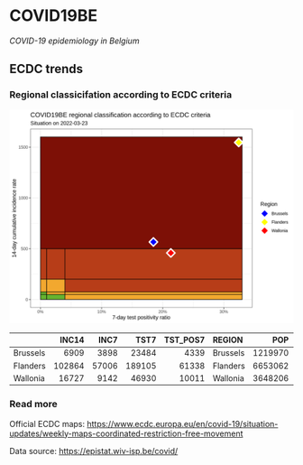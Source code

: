
# COVID19BE

*COVID-19 epidemiology in Belgium*

## ECDC trends

### Regional classicifation according to ECDC criteria

![](COVID9BE-ecdc-trend.png)

|          |  INC14 |  INC7 |   TST7 | TST\_POS7 | REGION   |     POP | INC14\_RT |       PR7 |        GR |
| :------- | -----: | ----: | -----: | --------: | :------- | ------: | --------: | --------: | --------: |
| Brussels |   6909 |  3898 |  23484 |      4339 | Brussels | 1219970 |  566.3254 | 0.1847641 | 0.2945865 |
| Flanders | 102864 | 57006 | 189105 |     61338 | Flanders | 6653062 | 1546.1152 | 0.3243595 | 0.2430983 |
| Wallonia |  16727 |  9142 |  46930 |     10011 | Wallonia | 3648206 |  458.4993 | 0.2133177 | 0.2052736 |

### Read more

Official ECDC maps:
<https://www.ecdc.europa.eu/en/covid-19/situation-updates/weekly-maps-coordinated-restriction-free-movement>

Data source: <https://epistat.wiv-isp.be/covid/>
